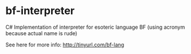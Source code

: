 # bf-interpreter
C# Implementation of interpreter for esoteric language BF (using acronym because actual name is rude)

See here for more info: http://tinyurl.com/bf-lang
